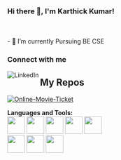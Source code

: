 <!--
### Hi there 👋


**karthicbe2405/karthicbe2405** is a ✨ _special_ ✨ repository because its `README.md` (this file) appears on your GitHub profile.

Here are some ideas to get you started:

- 🔭 I’m currently working on ...
- 🌱 I’m currently learning ...
- 👯 I’m looking to collaborate on ...
- 🤔 I’m looking for help with ...
- 💬 Ask me about ...
- 📫 How to reach me: ...
- 😄 Pronouns: ...
- ⚡ Fun fact: ...
-->

### Hi there 👋, I'm Karthick Kumar!
<!--
<a href="https://twitter.com/shinokada">
  <img align="left" alt="Shinichi Okada | Twitter" width="21px" src="https://raw.githubusercontent.com/shinokada/shinokada/master/assets/twitter.png"/>
</a>
<a href="https://medium.com/@shinichiokada">
  <img align="left" alt="Shinichi Okada | Medium" width="21px" src="https://raw.githubusercontent.com/shinokada/shinokada/master/assets/medium.png"/>
</a>-->
<br />
<br />
- 🌱 I’m currently Pursuing BE CSE 

<!--
![Github stats](https://github-readme-stats.vercel.app/api?username=karthicbe2405&theme=highcontrast&show_icons=true&count_private=true)
![Top Languages Card](https://github-readme-stats.vercel.app/api/top-langs/?username=karthicbe2405&layout=compact)
-->
### Connect with me

[<img align="left" alt="LinkedIn" src="https://img.shields.io/badge/linkedin-%230077B5.svg?&style=for-the-badge&logo=linkedin&logoColor=white" />][linkedin]

## My Repos

[![Online-Movie-Ticket](https://github-readme-stats.vercel.app/api/pin/?username=karthicbe2405&repo=Online-Movie-Ticket&show_owner=true)](https://github.com/shinokada/Online-Movie-Ticket/tree/master)



**Languages and Tools:**  
<code><img height="40" src=""></code>
<code><img height="40" src="https://raw.githubusercontent.com/shinokada/shinokada/master/assets/javascript.png"></code>
<code><img height="40" src="https://raw.githubusercontent.com/shinokada/shinokada/master/assets/php.png"></code>
<code><img height="40" src="https://raw.githubusercontent.com/shinokada/shinokada/master/assets/python.png"></code>
<code><img height="40" src="https://raw.githubusercontent.com/shinokada/shinokada/master/assets/c.png"></code>  
<code><img height="40" src="https://raw.githubusercontent.com/shinokada/shinokada/master/assets/visual-studio-code.png"></code>
<code><img height="40" src="https://raw.githubusercontent.com/shinokada/shinokada/master/assets/angular.png"></code>
<code><img height="40" src="https://raw.githubusercontent.com/shinokada/shinokada/master/assets/spring-boot.png"></code>

[linkedin]: https://www.linkedin.com/in/karthick-kumar-867475191
